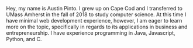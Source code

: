 Hey, my name is Austin Pinto.  I grew up on Cape Cod and I transferred to UMass Amherst in the fall of 2018 to study computer science. 
At this time I have minimal web development experience, however, I am eager to learn more on the topic, specifically in regards to its applications 
in business and entrepreneurship. I have experience programming in Java, Javascript, Python, and C.
